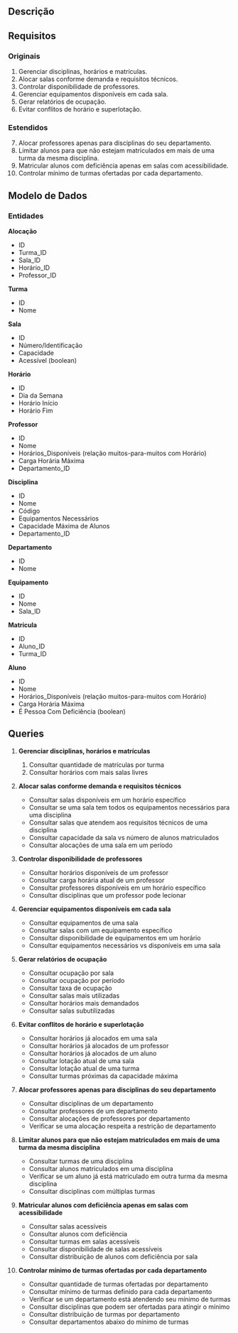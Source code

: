 ## Descrição

## Requisitos

### Originais
1. Gerenciar disciplinas, horários e matrículas.
2. Alocar salas conforme demanda e requisitos técnicos.
3. Controlar disponibilidade de professores.
4. Gerenciar equipamentos disponíveis em cada sala.
5. Gerar relatórios de ocupação.
6. Evitar conflitos de horário e superlotação.

### Estendidos
7. Alocar professores apenas para disciplinas do seu departamento.
8. Limitar alunos para que não estejam matriculados em mais de uma turma da mesma disciplina.
9. Matricular alunos com deficiência apenas em salas com acessibilidade.
10. Controlar mínimo de turmas ofertadas por cada departamento.


## Modelo de Dados

### Entidades

**Alocação**
- ID
- Turma_ID
- Sala_ID
- Horário_ID
- Professor_ID

**Turma**
- ID
- Nome

**Sala**
- ID
- Número/Identificação
- Capacidade
- Acessível (boolean)

**Horário**
- ID
- Dia da Semana
- Horário Início
- Horário Fim

**Professor**
- ID
- Nome
- Horários_Disponíveis (relação muitos-para-muitos com Horário)
- Carga Horária Máxima
- Departamento_ID

**Disciplina**
- ID
- Nome
- Código
- Equipamentos Necessários
- Capacidade Máxima de Alunos
- Departamento_ID

**Departamento**
- ID
- Nome

**Equipamento**
- ID
- Nome
- Sala_ID

**Matrícula**
- ID
- Aluno_ID
- Turma_ID

**Aluno**
- ID
- Nome
- Horários_Disponíveis (relação muitos-para-muitos com Horário)
- Carga Horária Máxima
- É Pessoa Com Deficiência (boolean)


## Queries

1. **Gerenciar disciplinas, horários e matrículas**
   1. Consultar quantidade de matrículas por turma
   2. Consultar horários com mais salas livres

2. **Alocar salas conforme demanda e requisitos técnicos**
   - Consultar salas disponíveis em um horário específico
   - Consultar se uma sala tem todos os equipamentos necessários para uma disciplina
   - Consultar salas que atendem aos requisitos técnicos de uma disciplina
   - Consultar capacidade da sala vs número de alunos matriculados
   - Consultar alocações de uma sala em um período

3. **Controlar disponibilidade de professores**
   - Consultar horários disponíveis de um professor
   - Consultar carga horária atual de um professor
   - Consultar professores disponíveis em um horário específico
   - Consultar disciplinas que um professor pode lecionar

4. **Gerenciar equipamentos disponíveis em cada sala**
   - Consultar equipamentos de uma sala
   - Consultar salas com um equipamento específico
   - Consultar disponibilidade de equipamentos em um horário
   - Consultar equipamentos necessários vs disponíveis em uma sala

5. **Gerar relatórios de ocupação**
   - Consultar ocupação por sala
   - Consultar ocupação por período
   - Consultar taxa de ocupação
   - Consultar salas mais utilizadas
   - Consultar horários mais demandados
   - Consultar salas subutilizadas

6. **Evitar conflitos de horário e superlotação**
   - Consultar horários já alocados em uma sala
   - Consultar horários já alocados de um professor
   - Consultar horários já alocados de um aluno
   - Consultar lotação atual de uma sala
   - Consultar lotação atual de uma turma
   - Consultar turmas próximas da capacidade máxima

7. **Alocar professores apenas para disciplinas do seu departamento**
   - Consultar disciplinas de um departamento
   - Consultar professores de um departamento
   - Consultar alocações de professores por departamento
   - Verificar se uma alocação respeita a restrição de departamento

8. **Limitar alunos para que não estejam matriculados em mais de uma turma da mesma disciplina**
   - Consultar turmas de uma disciplina
   - Consultar alunos matriculados em uma disciplina
   - Verificar se um aluno já está matriculado em outra turma da mesma disciplina
   - Consultar disciplinas com múltiplas turmas

9. **Matricular alunos com deficiência apenas em salas com acessibilidade**
    - Consultar salas acessíveis
    - Consultar alunos com deficiência
    - Consultar turmas em salas acessíveis
    - Consultar disponibilidade de salas acessíveis
    - Consultar distribuição de alunos com deficiência por sala

10. **Controlar mínimo de turmas ofertadas por cada departamento**
    - Consultar quantidade de turmas ofertadas por departamento
    - Consultar mínimo de turmas definido para cada departamento
    - Verificar se um departamento está atendendo seu mínimo de turmas
    - Consultar disciplinas que podem ser ofertadas para atingir o mínimo
    - Consultar distribuição de turmas por departamento
    - Consultar departamentos abaixo do mínimo de turmas
